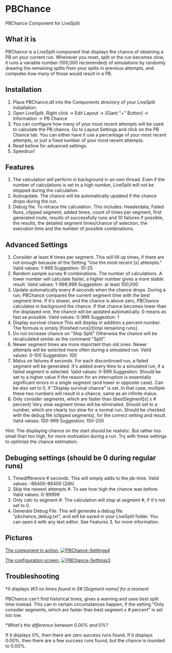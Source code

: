 # PBChance
PBChance Component for LiveSplit

## What it is

PBChance is a LiveSplit component that displays the chance of obtaining a PB on your current run. Whenever you reset, split or the run becomes slow, it runs a variable number (100,000 recomended) of simulations by randomly drawing the remaining splits from your splits in previous attempts, and computes how many of those would result in a PB.

## Installation

1. Place PBChance.dll into the Components directory of your LiveSplit installation.
2. Open LiveSplit. Right click -> Edit Layout -> [Giant "+" Button] -> Information -> PB Chance
3. You can configure how many of your most recent attempts will be used to calculate the PB chance. Go to Layout Settings and click on the PB Chance tab. You can either have it use a percentage of your most recent attempts, or just a fixed number of your most recent attempts.
4. Read bellow for advanced settings.
5. Speedrun!

## Features

1. The calculation will perform in background in an own thread. Even if the number of calculations is set to a high number, LiveSplit will not be stopped during the calculation.
2. Autoupdate. The chance will be automatically updated if the chance drops during the run.
3. Debug file. To retrace the calculation. This includes: Headerdata, Failed Runs, clipped segment, added times, count of times per segment, first generated route, results of successfully runs and 10 failures if possible, the results, the detailed segment times/chance of selection, the execution time and the number of possible combinations.

## Advanced Settings

1. Consider at least # times per segment.
This will fill up times, if there are not enough because of the Setting "Use the most recent [x] attempts."
Valid values: 1-999 Suggestion: 10-25
2. Random sample survey # combinations.
The number of calculations. A lower number will calculate faster, a higher number gives a more stable result.
Valid values: 1-999,999 Suggestion: at least 100,000
3. Update automatically every # seconds when the chance drops.
During a run, PBChance compares the current segment time with the best segment time. If it's slower, and the chance is above zero, PBChance calculates in background the chance. If that chance becomes lower than the displayed one, the chance will be updated automatically. 0 means as fast as possible.
Valid values: 0-999 Suggestion: 1
4. Display survival chance
This will display in addition a percent number. The formula is simply [finished runs]/[total remaining runs].
5. Do not increase chance on "Skip Split"
Otherwise the chance will be recalculated similar as the command "Split".
6. Newer segment times are more important than old ones.
Newer attempts will be selected more often during a simulated run.
Valid values: 0-100 Suggestion: 100
7. Malus on failures # seconds.
For each discontinued run, a failed segment will be generated. It's added every time to a simulated run, if a failed segment is selected.
Valid values: 0-999 Suggestion: Should be set to a higher value if the reason for an interruption is essentially significant errors in a single segment (and lower in opposite case). Can be also set to 0, if "Display survival chance" is set. In that case, multiple these two numbers will result in a chance, same as an infinite malus.
8. Only consider segments, which are faster than {bestSegment[s] x # percent}
Very slow segment times will be eliminated. Should set to a number, which are clearly too slow for a normal run. Should be checked with the debug file (clipped segments), for the correct setting and result.
Valid values: 100-999 Suggestion: 150-200

Hint: The displaying chance on the start should be realistic. But rather too small than too high, for more motivation during a run. Try with these settings to optimize the chance estimation.

## Debuging settings (should be 0 during regular runs)

1. Timedifference # seconds.
This will simply adds to the pb-time.
Valid values: -86400-86400 (24h)
2. Skip the newest attempts #.
To see how high the chance was before.
Valid values: 0-99999
3. Only calc to segment #.
The calculation will stop at segment #, if it's not set to 0.
4. Generate Debug File.
This will generate a debug file "pbchance_debug.txt", and will be saved in your LiveSplit folder. You can open it with any text editor. See Features 3. for more information.

## Pictures

[The component in action.](https://ibb.co/byjJzq)
<a href="https://ibb.co/byjJzq"><img src="https://thumb.ibb.co/byjJzq/PBChance-Settings4.png" alt="PBChance-Settings4" border="0"></a>

[The configuration screen.](https://ibb.co/bB05uq)
<a href="https://ibb.co/bB05uq"><img src="https://thumb.ibb.co/bB05uq/PBChance-Settings3.png" alt="PBChance-Settings3" border="0"></a>

## Troubleshooting

**It displays W3 no times found in S# [Segment name] for a moment*

PBChance can't find historical times, gives a warning and uses best split time instead. This can in certain circumstances happen, if the setting "Only consider segments, which are faster than best segment x # percent" is set too low.

**What's the difference between 0.00% and 0%?*

If it displays 0%, then there are zero success runs found. If it displays 0.00%, then there are a few success runs found, but the chance is rounded to 0.00%.
